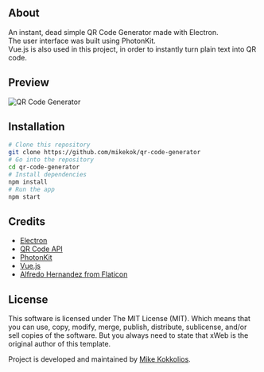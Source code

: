 ## About
An instant, dead simple QR Code Generator made with Electron.  
The user interface was built using PhotonKit.  
Vue.js is also used in this project, in order to instantly turn plain text into QR code.

## Preview
![QR Code Generator](http://i.imgur.com/2ArvYFR.png "QR Code Generator")

## Installation
``` bash
# Clone this repository
git clone https://github.com/mikekok/qr-code-generator
# Go into the repository
cd qr-code-generator
# Install dependencies
npm install
# Run the app
npm start
```

## Credits
* [Electron](https://electron.atom.io)
* [QR Code API](http://goqr.me)
* [PhotonKit](http://photonkit.com)
* [Vue.js](https://vuejs.org)
* [Alfredo Hernandez from Flaticon](http://www.flaticon.com/authors/alfredo-hernandez)

## License
This software is licensed under The MIT License (MIT). Which means that you can use, copy, modify, merge, publish, distribute, sublicense, and/or sell copies of the software. But you always need to state that xWeb is the original author of this template.

Project is developed and maintained by [Mike Kokkolios](http://xweb.gr/).
